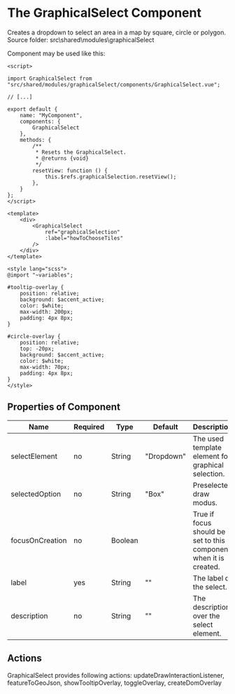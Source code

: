 # The GraphicalSelect Component #
Creates a dropdown to select an area in a map by square, circle or polygon.
Source folder: src\shared\modules\graphicalSelect

Component may be used like this:

```
<script>

import GraphicalSelect from "src/shared/modules/graphicalSelect/components/GraphicalSelect.vue";

// [...]

export default {
    name: "MyComponent",
    components: {
        GraphicalSelect
    },
    methods: {
        /**
         * Resets the GraphicalSelect.
         * @returns {void}
         */
        resetView: function () {
            this.$refs.graphicalSelection.resetView();
        },
    }
};
</script>

<template>
    <div>
        <GraphicalSelect
            ref="graphicalSelection"
            :label="howToChooseTiles"
        />
    </div>
</template>

<style lang="scss">
@import "~variables";

#tooltip-overlay {
    position: relative;
    background: $accent_active;
    color: $white;
    max-width: 200px;
    padding: 4px 8px;
}

#circle-overlay {
    position: relative;
    top: -20px;
    background: $accent_active;
    color: $white;
    max-width: 70px;
    padding: 4px 8px;
}
</style>

```

## Properties of Component ##
|Name|Required|Type|Default|Description|
|----|--------|----|-------|-----------|
|selectElement|no|String|"Dropdown"|The used template element for graphical selection.|
|selectedOption|no|String|"Box"|Preselected draw modus.|
|focusOnCreation|no|Boolean||True if focus should be set to this component when it is created.|
|label|yes|String|""|The label of the select.|
|description|no|String|""|The description over the select element.|

## Actions ##
GraphicalSelect provides following actions:
updateDrawInteractionListener, featureToGeoJson, showTooltipOverlay, toggleOverlay, createDomOverlay

